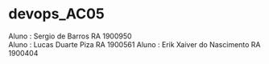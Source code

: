 # devops_AC05

Aluno : Sergio de Barros RA 1900950  
Aluno : Lucas Duarte Piza RA 1900561
Aluno : Erik Xaiver do Nascimento RA 1900404
